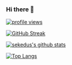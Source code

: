 ### Hi there 👋

[![profile views](https://komarev.com/ghpvc/?username=sekedus&color=1e73be)](https://github.com/sekedus)

[![GitHub Streak](https://streak-stats.demolab.com?user=sekedus&theme=github-dark-dimmed)](https://github.com/sekedus)

[![sekedus's github stats](https://github-readme-stats.vercel.app/api?username=sekedus&show_icons=true&count_private=true&bg_color=2d333b&text_color=adbac7&title_color=539bf5&icon_color=46954a&border_color=444c56)](https://github.com/sekedus)

[![Top Langs](https://github-readme-stats.vercel.app/api/top-langs/?username=sekedus&layout=compact&bg_color=2d333b&text_color=adbac7&title_color=539bf5&icon_color=46954a&border_color=444c56)](https://github.com/sekedus)

<!--
**sekedus/sekedus** is a ✨ _special_ ✨ repository because its `README.md` (this file) appears on your GitHub profile.

Here are some ideas to get you started:

- 🔭 I’m currently working on ...
- 🌱 I’m currently learning ...
- 👯 I’m looking to collaborate on ...
- 🤔 I’m looking for help with ...
- 💬 Ask me about ...
- 📫 How to reach me: ...
- 😄 Pronouns: ...
- ⚡ Fun fact: ...
-->

